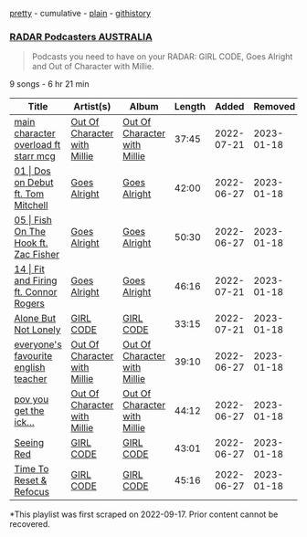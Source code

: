 [pretty](/playlists/pretty/37i9dQZF1DX5DVzbFZsdpB.md) - cumulative - [plain](/playlists/plain/37i9dQZF1DX5DVzbFZsdpB) - [githistory](https://github.githistory.xyz/mackorone/spotify-playlist-archive/blob/main/playlists/plain/37i9dQZF1DX5DVzbFZsdpB)

### [RADAR Podcasters AUSTRALIA](https://open.spotify.com/playlist/37i9dQZF1DX5DVzbFZsdpB)

> Podcasts you need to have on your RADAR: GIRL CODE, Goes Alright and Out of  Character with Millie.

9 songs - 6 hr 21 min

| Title | Artist(s) | Album | Length | Added | Removed |
|---|---|---|---|---|---|
| [ main character overload ft starr mcg](https://open.spotify.com/episode/5jAgDgP5P3ErqCJzhiK6l4) | [Out Of Character with Millie](https://open.spotify.com/show/67HY7vYh5q5ycuuL9WsdFJ) | [Out Of Character with Millie](https://open.spotify.com/show/67HY7vYh5q5ycuuL9WsdFJ) | 37:45 | 2022-07-21 | 2023-01-18 |
| [01 \| Dos on Debut ft\. Tom Mitchell](https://open.spotify.com/episode/0zV5E1TJh4R2TE5sTUqHdJ) | [Goes Alright](https://open.spotify.com/show/1MtrNAs7qBUXqGv1LX5goD) | [Goes Alright](https://open.spotify.com/show/1MtrNAs7qBUXqGv1LX5goD) | 42:00 | 2022-06-27 | 2023-01-18 |
| [05 \| Fish On The Hook ft\. Zac Fisher](https://open.spotify.com/episode/3b4FNcuDa9fb3BlJd5XsOI) | [Goes Alright](https://open.spotify.com/show/1MtrNAs7qBUXqGv1LX5goD) | [Goes Alright](https://open.spotify.com/show/1MtrNAs7qBUXqGv1LX5goD) | 50:30 | 2022-06-27 | 2023-01-18 |
| [14 \| Fit and Firing ft\. Connor Rogers](https://open.spotify.com/episode/4wHd9b9TSvkvbrohLvlMbu) | [Goes Alright](https://open.spotify.com/show/1MtrNAs7qBUXqGv1LX5goD) | [Goes Alright](https://open.spotify.com/show/1MtrNAs7qBUXqGv1LX5goD) | 46:16 | 2022-07-21 | 2023-01-18 |
| [Alone But Not Lonely](https://open.spotify.com/episode/1qfnRn70wfKwc3GoVR19ww) | [GIRL CODE](https://open.spotify.com/show/0Az9bdwsVeYcOhm2FMhnlX) | [GIRL CODE](https://open.spotify.com/show/0Az9bdwsVeYcOhm2FMhnlX) | 33:15 | 2022-07-21 | 2023-01-18 |
| [everyone's favourite english teacher](https://open.spotify.com/episode/7Lhs4uGwpLF7hM9AdcB6V3) | [Out Of Character with Millie](https://open.spotify.com/show/67HY7vYh5q5ycuuL9WsdFJ) | [Out Of Character with Millie](https://open.spotify.com/show/67HY7vYh5q5ycuuL9WsdFJ) | 39:10 | 2022-06-27 | 2023-01-18 |
| [pov you get the ick…](https://open.spotify.com/episode/4GdU3VkPGnYgI5PVbCvp63) | [Out Of Character with Millie](https://open.spotify.com/show/67HY7vYh5q5ycuuL9WsdFJ) | [Out Of Character with Millie](https://open.spotify.com/show/67HY7vYh5q5ycuuL9WsdFJ) | 44:12 | 2022-06-27 | 2023-01-18 |
| [Seeing Red](https://open.spotify.com/episode/181XSHpJNnwIvOqesGZBKr) | [GIRL CODE](https://open.spotify.com/show/0Az9bdwsVeYcOhm2FMhnlX) | [GIRL CODE](https://open.spotify.com/show/0Az9bdwsVeYcOhm2FMhnlX) | 43:01 | 2022-06-27 | 2023-01-18 |
| [Time To Reset & Refocus](https://open.spotify.com/episode/1xt6WyZwoYHaBEW0Zwq4oA) | [GIRL CODE](https://open.spotify.com/show/0Az9bdwsVeYcOhm2FMhnlX) | [GIRL CODE](https://open.spotify.com/show/0Az9bdwsVeYcOhm2FMhnlX) | 45:16 | 2022-06-27 | 2023-01-18 |

\*This playlist was first scraped on 2022-09-17. Prior content cannot be recovered.
